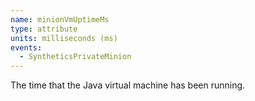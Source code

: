 ```yaml
---
name: minionVmUptimeMs
type: attribute
units: milliseconds (ms)
events:
  - SyntheticsPrivateMinion
---
```


The time that the Java virtual machine has been running.